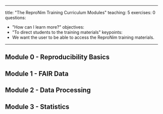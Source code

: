 
---
title: "The ReproNim Training Curriculum Modules"
teaching: 5
exercises: 0
questions:
- "How can I learn more?"
objectives:
- "To direct students to the training materials"
keypoints:
- We want the user to be able to access the ReproNim training materials.

---

## Module 0 - Reproducibility Basics

## Module 1 - FAIR Data

## Module 2 - Data Processing

## Module 3 - Statistics
